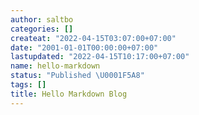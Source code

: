 ```yaml
---
author: saltbo
categories: []
createat: "2022-04-15T03:07:00+07:00"
date: "2001-01-01T00:00:00+07:00"
lastupdated: "2022-04-15T10:17:00+07:00"
name: hello-markdown
status: "Published \U0001F5A8"
tags: []
title: Hello Markdown Blog
---
```

